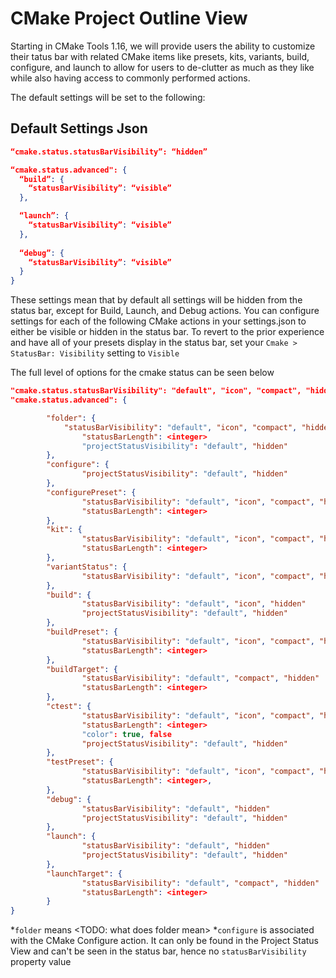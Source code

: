 # CMake Project Outline View

Starting in CMake Tools 1.16, we will provide users the ability to customize their tatus bar with related CMake items like presets, kits, variants, build, configure, and launch to allow for users to de-clutter as much as they like while also having access to commonly performed actions.

The default settings will be set to the following:
## Default Settings Json
```json
“cmake.status.statusBarVisibility”: “hidden”

“cmake.status.advanced": { 
  “build”: { 
    “statusBarVisibility”: “visible” 
  }, 

  “launch”: { 
    “statusBarVisibility”: “visible” 
  },
 
  “debug”: { 
    “statusBarVisibility”: “visible” 
  }
}
```
These settings mean that by default all settings will be hidden from the status bar, except for Build, Launch, and Debug actions. You can configure settings for each of the following CMake actions in your settings.json to either be visible or hidden in the status bar. To revert to the prior experience and have all of your presets display in the status bar, set your `Cmake > StatusBar: Visibility` setting to `Visible`


The full level of options for the cmake status can be seen below

```json
"cmake.status.statusBarVisibility": "default", "icon", "compact", "hidden" 
"cmake.status.advanced": { 

        "folder": { 
        	"statusBarVisibility": "default", "icon", "compact", "hidden" 
            	"statusBarLength": <integer> 
            	"projectStatusVisibility": "default", "hidden" 
        }, 
        "configure": { 
            	"projectStatusVisibility": "default", "hidden" 
        }, 
        "configurePreset": { 
            	"statusBarVisibility": "default", "icon", "compact", "hidden" 
            	"statusBarLength": <integer> 
        }, 
        "kit": { 
            	"statusBarVisibility": "default", "icon", "compact", "hidden" 
            	"statusBarLength": <integer> 
        }, 
        "variantStatus": { 
            	"statusBarVisibility": "default", "icon", "compact", "hidden" 
        }, 
        "build": { 
            	"statusBarVisibility": "default", "icon", "hidden" 
            	"projectStatusVisibility": "default", "hidden" 
        }, 
        "buildPreset": { 
            	"statusBarVisibility": "default", "icon", "compact", "hidden" 
            	"statusBarLength": <integer> 
        }, 
        "buildTarget": { 
            	"statusBarVisibility": "default", "compact", "hidden" 
            	"statusBarLength": <integer> 
        }, 
        "ctest": { 
            	"statusBarVisibility": "default", "icon", "compact", "hidden" 
            	"statusBarLength": <integer> 
            	"color": true, false 
            	"projectStatusVisibility": "default", "hidden" 
        }, 
        "testPreset": { 
            	"statusBarVisibility": "default", "icon", "compact", "hidden" 
            	"statusBarLength": <integer>, 
        }, 
        "debug": { 
            	"statusBarVisibility": "default", "hidden" 
            	"projectStatusVisibility": "default", "hidden" 
        },
        "launch": { 
            	"statusBarVisibility": "default", "hidden" 
            	"projectStatusVisibility": "default", "hidden" 
        }, 
        "launchTarget": { 
            	"statusBarVisibility": "default", "compact", "hidden" 
            	"statusBarLength": <integer> 
        } 
}
```
*`folder` means <TODO: what does folder mean>
*`configure` is associated with the CMake Configure action. It can only be found in the Project Status View and can't be seen in the status bar, hence no `statusBarVisibility` property value

